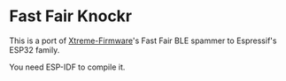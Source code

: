 # Fast Fair Knockr

This is a port of [Xtreme-Firmware](https://github.com/Flipper-XFW/Xtreme-Firmware)'s Fast Fair BLE spammer to Espressif's ESP32 family.

You need ESP-IDF to compile it.
